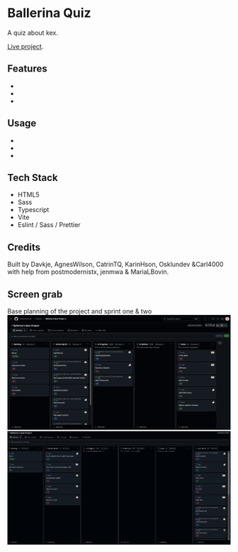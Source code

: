 
# Ballerina Quiz

A quiz about kex.

[Live project](https://medieinstitutet.github.io/fed24d-js-intro-inl-2-quiz-ballerinas/).

## Features
- 
- 
- 

## Usage
- 
- 
- 


## Tech Stack
- HTML5
- Sass
- Typescript
- Vite
- Eslint / Sass / Prettier

## Credits
Built by Davkje, AgnesWilson, CatrinTQ, KarinHson, Osklundev &Carl4000 with help from postmodernistx, jenmwa & MariaLBovin.

## Screen grab

Base planning of the project and sprint one & two
![Screenshot of sprint one planning/backlog planning](assets/screenshots/sprint-one-planning.png)
![Screenshot of sprint two planning/backlog planning](assets/screenshots/sprint-two-planning.png)